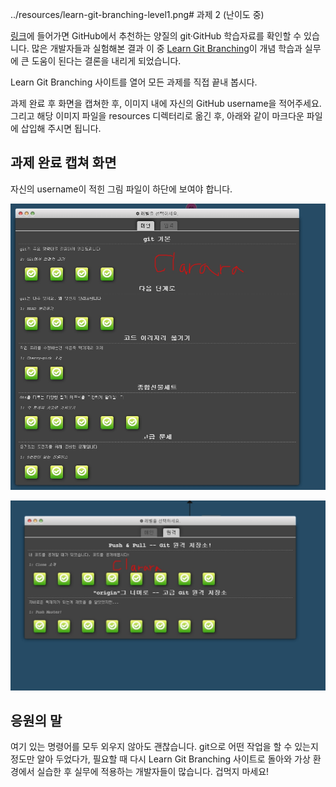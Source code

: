 ../resources/learn-git-branching-level1.png# 과제 2 (난이도 중)

[링크](http://try.github.io/)에 들어가면 GitHub에서 추천하는 양질의 git·GitHub 학습자료를  확인할 수 있습니다. 많은 개발자들과 실험해본 결과 이 중 [Learn Git Branching](https://learngitbranching.js.org/)이 개념 학습과 실무에 큰 도움이 된다는 결론을 내리게 되었습니다.

Learn Git Branching 사이트를 열어 모든 과제를 직접 끝내 봅시다.

과제 완료 후 화면을 캡쳐한 후, 이미지 내에 자신의 GitHub username을 적어주세요. 그리고 해당 이미지 파일을 resources 디렉터리로 옮긴 후, 아래와 같이 마크다운 파일에 삽입해 주시면 됩니다.

 
## 과제 완료 캡쳐 화면

자신의 username이 적힌 그림 파일이 하단에 보여야 합니다.

![learn-git-branching-level1](../resources/learn-git-branching-level1.png)

![learn-git-branching-level2](../resources/learn-git-branching-level2.png)

## 응원의 말

여기 있는 명령어를 모두 외우지 않아도 괜찮습니다. git으로 어떤 작업을 할 수 있는지 정도만 알아 두었다가, 필요할 때 다시 Learn Git Branching 사이트로 돌아와 가상 환경에서 실습한 후 실무에 적용하는 개발자들이 많습니다. 겁먹지 마세요!




